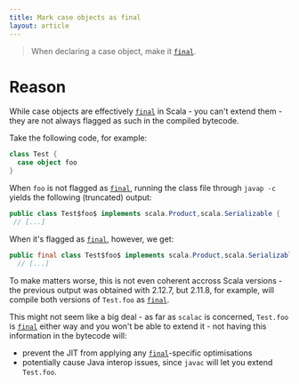 ```yaml
---
title: Mark case objects as final
layout: article
---
```


> When declaring a case object, make it [`final`].

# Reason

While case objects are effectively [`final`] in Scala - you can't extend them - they are not always flagged as such in the compiled bytecode.

Take the following code, for example:

```scala
class Test {
  case object foo
}
```

When `foo` is not flagged as [`final`], running the class file through `javap -c` yields the following (truncated) output:

```java
public class Test$foo$ implements scala.Product,scala.Serializable {
 // [...]
```

When it's flagged as [`final`], however, we get:

```java
public final class Test$foo$ implements scala.Product,scala.Serializable {
  // [...]
```

To make matters worse, this is not even coherent accross Scala versions - the previous output was obtained with 2.12.7, but 2.11.8, for example, will compile both versions of `Test.foo` as [`final`].

This might not seem like a big deal - as far as `scalac` is concerned, `Test.foo` is [`final`] either way and you won't be able to extend it - not having this information in the bytecode will:
* prevent the JIT from applying any [`final`]-specific optimisations
* potentially cause Java interop issues, since `javac` will let you extend `Test.foo`.

[`final`]:../definitions/final.html

